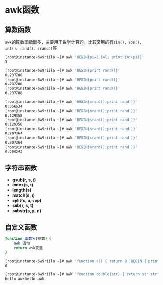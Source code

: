 # awk函数

## 算数函数

`awk`的算数函数很多，主要用于数学计算的。比较常用的有`sin()`，`cos()`，`int()`，`rand()`，`srand()`等

```bash
[root@instance-6w9riila ~]# awk 'BEGIN{pi=3.14l; print int(pi)}'
3

```

```bash
[root@instance-6w9riila ~]# awk 'BEGIN{print rand()}'
0.237788
[root@instance-6w9riila ~]# awk 'BEGIN{print rand()}'
0.237788
[root@instance-6w9riila ~]# awk 'BEGIN{print rand()}'
0.237788
```

```bash
[root@instance-6w9riila ~]# awk 'BEGIN{srand();print rand()}'
0.356634
[root@instance-6w9riila ~]# awk 'BEGIN{srand();print rand()}'
0.129358
[root@instance-6w9riila ~]# awk 'BEGIN{srand();print rand()}'
0.129358
[root@instance-6w9riila ~]# awk 'BEGIN{srand();print rand()}'
0.807364
[root@instance-6w9riila ~]# awk 'BEGIN{srand();print rand()}'
0.807364
[root@instance-6w9riila ~]# awk 'BEGIN{srand();print rand()}'
0.380343
```

## 字符串函数

- **gsub(r, s, t)**
- **index(s, t)**
- **length(s)**
- **match(s, r)**
- **split(s, a, sep)**
- **sub(r, s, t)**
- **substr(s, p, n)**

## 自定义函数

```bash
function 函数名(参数) {
    awk 语句
    return awk变量
}
```

```bash
[root@instance-6w9riila ~]# awk 'function a() { return 0 }BEGIN { print a()  }'
0
```

```bash
[root@instance-6w9riila ~]# awk 'function double(str) { return str str } BEGIN { print double("hello awk") }'
hello awkhello awk
```